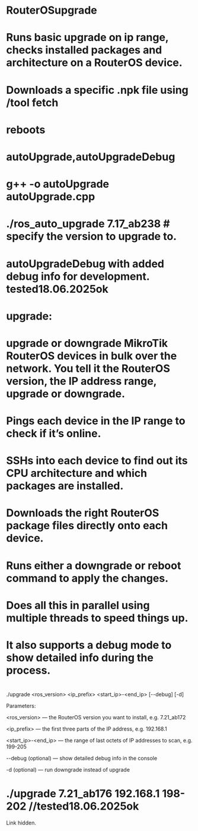 # RouterOSupgrade
# Runs basic upgrade on ip range, checks installed packages and architecture on a RouterOS device.
# Downloads a specific .npk file using /tool fetch
# reboots

# autoUpgrade,autoUpgradeDebug
# g++ -o autoUpgrade autoUpgrade.cpp
# ./ros_auto_upgrade 7.17_ab238 # specify the version to upgrade to.
#
# autoUpgradeDebug with added debug info for development. tested18.06.2025ok

# upgrade:
# upgrade or downgrade MikroTik RouterOS devices in bulk over the network. You tell it the RouterOS version, the IP address range, upgrade or downgrade. 
#
# Pings each device in the IP range to check if it’s online.
#
# SSHs into each device to find out its CPU architecture and which packages are installed.
#
# Downloads the right RouterOS package files directly onto each device.
#
# Runs either a downgrade or reboot command to apply the changes.
#
# Does all this in parallel using multiple threads to speed things up.
#
# It also supports a debug mode to show detailed info during the process.
#
# 

./upgrade <ros_version> <ip_prefix> <start_ip>-<end_ip> [--debug] [-d]

Parameters:

<ros_version> — the RouterOS version you want to install, e.g. 7.21_ab172

<ip_prefix> — the first three parts of the IP address, e.g. 192.168.1

<start_ip>-<end_ip> — the range of last octets of IP addresses to scan, e.g. 199-205

--debug (optional) — show detailed debug info in the console

-d (optional) — run downgrade instead of upgrade

# ./upgrade 7.21_ab176 192.168.1 198-202 //tested18.06.2025ok

Link hidden.